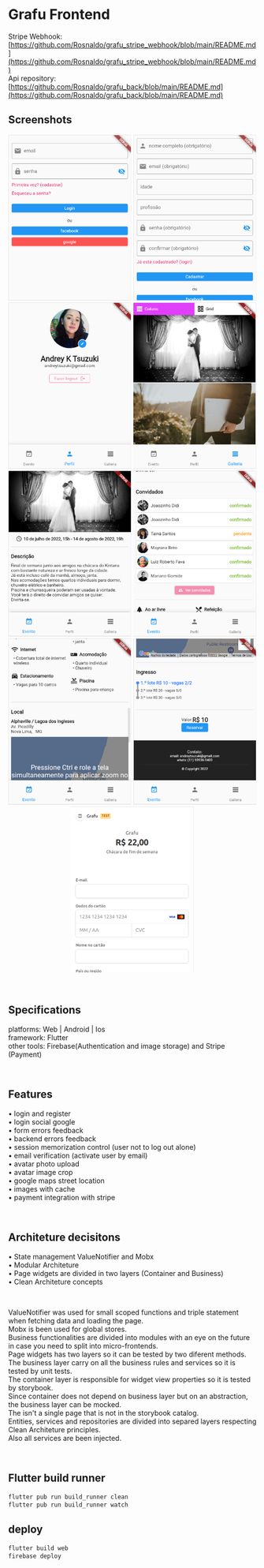 # Grafu Frontend

Stripe Webhook: [https://github.com/Rosnaldo/grafu_stripe_webhook/blob/main/README.md](https://github.com/Rosnaldo/grafu_stripe_webhook/blob/main/README.md) <br>
Api repository: [https://github.com/Rosnaldo/grafu_back/blob/main/README.md](https://github.com/Rosnaldo/grafu_back/blob/main/README.md)

## Screenshots
<p align="center">
  <img src="./screenshots/login.png" width="250" title="hover text">
  <img src="./screenshots/register.png" width="250" title="hover text">
  <img src="./screenshots/profile.png" width="250" title="hover text">
  <img src="./screenshots/gallery.png" width="250" title="hover text">
  <img src="./screenshots/playday1.png" width="250" title="hover text">
  <img src="./screenshots/playday2.png" width="250" title="hover text">
  <img src="./screenshots/playday3.png" width="250" title="hover text">
  <img src="./screenshots/playday4.png" width="250" title="hover text">
  <img src="./screenshots/stripe.png" width="250" title="hover text">
</p>

<br>

## Specifications 
platforms: Web | Android | Ios <br>
framework: Flutter <br>
other tools: Firebase(Authentication and image storage) and Stripe (Payment) <br>

<br>

## Features 
• login and register <br>
• login social google <br>
• form errors feedback <br>
• backend errors feedback <br>
• session memorization control (user not to log out alone) <br>
• email verification (activate user by email) <br>
• avatar photo upload <br>
• avatar image crop <br>
• google maps street location <br>
• images with cache <br>
• payment integration with stripe <br>

<br>

## Architeture decisitons
• State management ValueNotifier and Mobx <br>
• Modular Architeture <br>
• Page widgets are divided in two layers (Container and Business) <br>
• Clean Architeture concepts <br>

<br>

ValueNotifier was used for small scoped functions and triple statement when fetching data and loading the page. <br>
Mobx is been used for global stores. <br>
Business functionalities are divided into modules with an eye on the future in case you need to split into micro-frontends. <br>
Page widgets has two layers so it can be tested by two diferent methods.<br>
The business layer carry on all the business rules and services so it is tested by unit tests. <br>
The container layer is responsible for widget view properties so it is tested by storybook. <br>
Since container does not depend on business layer but on an abstraction, the business layer can be mocked. <br>
The isn't a single page that is not in the storybook catalog. <br>
Entities, services and repositories are divided into separed layers respecting Clean Architeture principles. <br>
Also all services are been injected. <br>

<br>

## Flutter build runner

```
flutter pub run build_runner clean
flutter pub run build_runner watch
```

## deploy

```
flutter build web
firebase deploy
```
